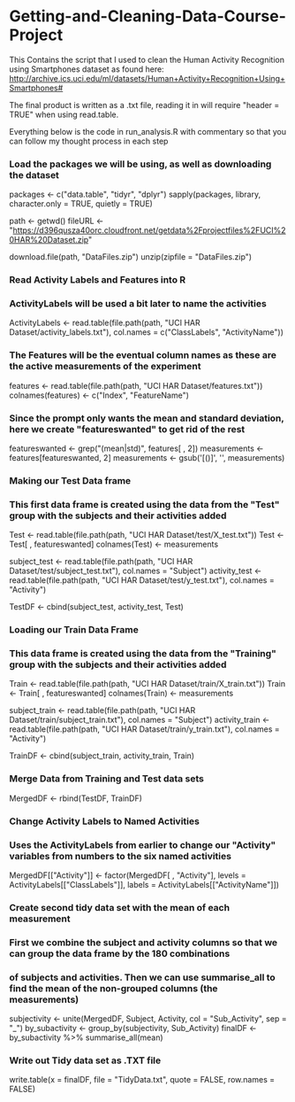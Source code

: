 # Getting-and-Cleaning-Data-Course-Project
This Contains the script that I used to clean the Human Activity Recognition using Smartphones dataset as found here:
http://archive.ics.uci.edu/ml/datasets/Human+Activity+Recognition+Using+Smartphones#

The final product is written as a .txt file, reading it in will require "header = TRUE" when using read.table. 

Everything below is the code in run_analysis.R with commentary so that you can follow my thought process in each step

### Load the packages we will be using, as well as downloading the dataset
packages <- c("data.table", "tidyr", "dplyr")
sapply(packages, library, character.only = TRUE, quietly = TRUE)

path <- getwd()
fileURL <- "https://d396qusza40orc.cloudfront.net/getdata%2Fprojectfiles%2FUCI%20HAR%20Dataset.zip"

download.file(path, "DataFiles.zip")
unzip(zipfile = "DataFiles.zip")


### Read Activity Labels and Features into R
 ### ActivityLabels will be used a bit later to name the activities
ActivityLabels <- read.table(file.path(path, "UCI HAR Dataset/activity_labels.txt"),
                             col.names = c("ClassLabels", "ActivityName"))
 ### The Features will be the eventual column names as these are the active measurements of the experiment
features <- read.table(file.path(path, "UCI HAR Dataset/features.txt"))
        colnames(features) <- c("Index", "FeatureName")
 ### Since the prompt only wants the mean and standard deviation, here we create "featureswanted" to get rid of the rest
featureswanted <- grep("(mean|std)", features[ , 2])
        measurements <- features[featureswanted, 2]
        measurements <- gsub('[()]', '', measurements)


### Making our Test Data frame
  ### This first data frame is created using the data from the "Test" group with the subjects and their activities added
Test <- read.table(file.path(path, "UCI HAR Dataset/test/X_test.txt"))
        Test <- Test[ , featureswanted]
        colnames(Test) <- measurements

subject_test <- read.table(file.path(path, "UCI HAR Dataset/test/subject_test.txt"),
                           col.names = "Subject")
activity_test <- read.table(file.path(path, "UCI HAR Dataset/test/y_test.txt"),
                       col.names = "Activity")

TestDF <- cbind(subject_test, activity_test, Test)

### Loading our Train Data Frame
  ### This data frame is created using the data from the "Training" group with the subjects and their activities added
Train <- read.table(file.path(path, "UCI HAR Dataset/train/X_train.txt"))
        Train <- Train[ , featureswanted]
        colnames(Train) <- measurements

subject_train <- read.table(file.path(path, "UCI HAR Dataset/train/subject_train.txt"),
                            col.names = "Subject")
activity_train <- read.table(file.path(path, "UCI HAR Dataset/train/y_train.txt"),
                             col.names = "Activity")

TrainDF <- cbind(subject_train, activity_train, Train)

### Merge Data from Training and Test data sets
MergedDF <- rbind(TestDF, TrainDF)

### Change Activity Labels to Named Activities
  ### Uses the ActivityLabels from earlier to change our "Activity" variables from numbers to the six named activities
MergedDF[["Activity"]] <- factor(MergedDF[ , "Activity"], 
                                 levels = ActivityLabels[["ClassLabels"]],
                                 labels = ActivityLabels[["ActivityName"]])


###  Create second tidy data set with the mean of each measurement
  ### First we combine the subject and activity columns so that we can group the data frame by the 180 combinations
  ### of subjects and activities.  Then we can use summarise_all to find the mean of the non-grouped columns (the measurements)
subjectivity <- unite(MergedDF, Subject, Activity, col = "Sub_Activity", sep = "_")
by_subactivity <- group_by(subjectivity, Sub_Activity)
finalDF <- by_subactivity %>% summarise_all(mean)

### Write out Tidy data set as .TXT file
write.table(x = finalDF, file = "TidyData.txt", quote = FALSE, row.names = FALSE)
